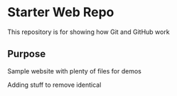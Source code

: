 # Starter Web Repo

This repository is for showing how Git and GitHub work

## Purpose

Sample website with plenty of files for demos

Adding stuff to remove identical